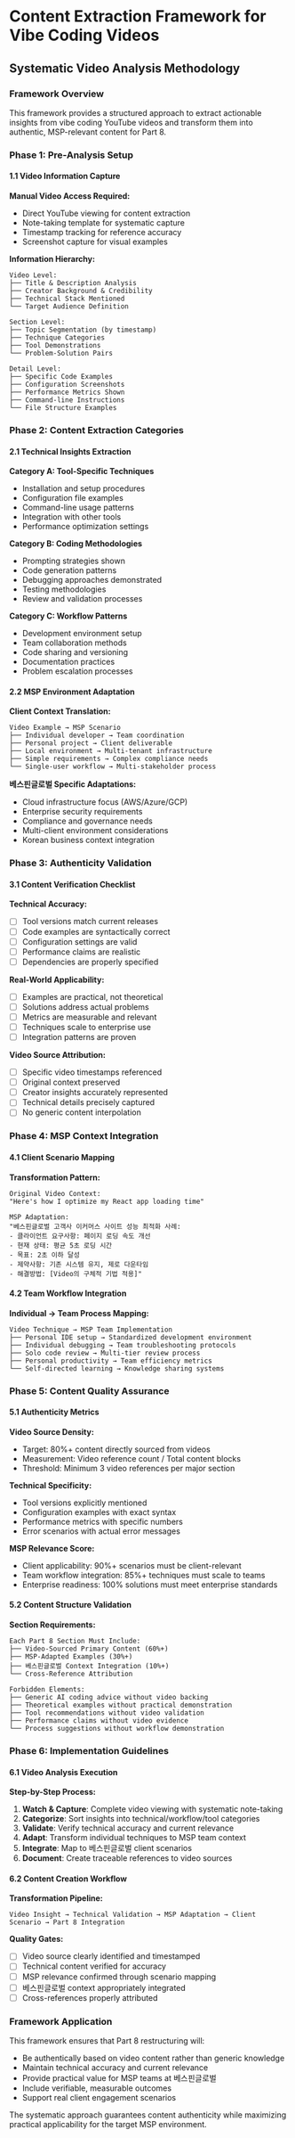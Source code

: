 # Content Extraction Framework for Vibe Coding Videos

## Systematic Video Analysis Methodology

### Framework Overview

This framework provides a structured approach to extract actionable insights from vibe coding YouTube videos and transform them into authentic, MSP-relevant content for Part 8.

### Phase 1: Pre-Analysis Setup

#### 1.1 Video Information Capture

**Manual Video Access Required:**
- Direct YouTube viewing for content extraction
- Note-taking template for systematic capture
- Timestamp tracking for reference accuracy
- Screenshot capture for visual examples

**Information Hierarchy:**
```
Video Level:
├── Title & Description Analysis
├── Creator Background & Credibility
├── Technical Stack Mentioned
└── Target Audience Definition

Section Level:
├── Topic Segmentation (by timestamp)
├── Technique Categories
├── Tool Demonstrations
└── Problem-Solution Pairs

Detail Level:
├── Specific Code Examples
├── Configuration Screenshots
├── Performance Metrics Shown
├── Command-line Instructions
└── File Structure Examples
```

### Phase 2: Content Extraction Categories

#### 2.1 Technical Insights Extraction

**Category A: Tool-Specific Techniques**
- Installation and setup procedures
- Configuration file examples
- Command-line usage patterns
- Integration with other tools
- Performance optimization settings

**Category B: Coding Methodologies**
- Prompting strategies shown
- Code generation patterns
- Debugging approaches demonstrated
- Testing methodologies
- Review and validation processes

**Category C: Workflow Patterns**
- Development environment setup
- Team collaboration methods
- Code sharing and versioning
- Documentation practices
- Problem escalation processes

#### 2.2 MSP Environment Adaptation

**Client Context Translation:**
```
Video Example → MSP Scenario
├── Individual developer → Team coordination
├── Personal project → Client deliverable
├── Local environment → Multi-tenant infrastructure
├── Simple requirements → Complex compliance needs
└── Single-user workflow → Multi-stakeholder process
```

**베스핀글로벌 Specific Adaptations:**
- Cloud infrastructure focus (AWS/Azure/GCP)
- Enterprise security requirements
- Compliance and governance needs
- Multi-client environment considerations
- Korean business context integration

### Phase 3: Authenticity Validation

#### 3.1 Content Verification Checklist

**Technical Accuracy:**
- [ ] Tool versions match current releases
- [ ] Code examples are syntactically correct
- [ ] Configuration settings are valid
- [ ] Performance claims are realistic
- [ ] Dependencies are properly specified

**Real-World Applicability:**
- [ ] Examples are practical, not theoretical
- [ ] Solutions address actual problems
- [ ] Metrics are measurable and relevant
- [ ] Techniques scale to enterprise use
- [ ] Integration patterns are proven

**Video Source Attribution:**
- [ ] Specific video timestamps referenced
- [ ] Original context preserved
- [ ] Creator insights accurately represented
- [ ] Technical details precisely captured
- [ ] No generic content interpolation

### Phase 4: MSP Context Integration

#### 4.1 Client Scenario Mapping

**Transformation Pattern:**
```
Original Video Context:
"Here's how I optimize my React app loading time"

MSP Adaptation:
"베스핀글로벌 고객사 이커머스 사이트 성능 최적화 사례:
- 클라이언트 요구사항: 페이지 로딩 속도 개선
- 현재 상태: 평균 5초 로딩 시간
- 목표: 2초 이하 달성
- 제약사항: 기존 시스템 유지, 제로 다운타임
- 해결방법: [Video의 구체적 기법 적용]"
```

#### 4.2 Team Workflow Integration

**Individual → Team Process Mapping:**
```
Video Technique → MSP Team Implementation
├── Personal IDE setup → Standardized development environment
├── Individual debugging → Team troubleshooting protocols
├── Solo code review → Multi-tier review process
├── Personal productivity → Team efficiency metrics
└── Self-directed learning → Knowledge sharing systems
```

### Phase 5: Content Quality Assurance

#### 5.1 Authenticity Metrics

**Video Source Density:**
- Target: 80%+ content directly sourced from videos
- Measurement: Video reference count / Total content blocks
- Threshold: Minimum 3 video references per major section

**Technical Specificity:**
- Tool versions explicitly mentioned
- Configuration examples with exact syntax
- Performance metrics with specific numbers
- Error scenarios with actual error messages

**MSP Relevance Score:**
- Client applicability: 90%+ scenarios must be client-relevant
- Team workflow integration: 85%+ techniques must scale to teams
- Enterprise readiness: 100% solutions must meet enterprise standards

#### 5.2 Content Structure Validation

**Section Requirements:**
```
Each Part 8 Section Must Include:
├── Video-Sourced Primary Content (60%+)
├── MSP-Adapted Examples (30%+)
├── 베스핀글로벌 Context Integration (10%+)
└── Cross-Reference Attribution

Forbidden Elements:
├── Generic AI coding advice without video backing
├── Theoretical examples without practical demonstration
├── Tool recommendations without video validation
├── Performance claims without video evidence
└── Process suggestions without workflow demonstration
```

### Phase 6: Implementation Guidelines

#### 6.1 Video Analysis Execution

**Step-by-Step Process:**
1. **Watch & Capture**: Complete video viewing with systematic note-taking
2. **Categorize**: Sort insights into technical/workflow/tool categories
3. **Validate**: Verify technical accuracy and current relevance
4. **Adapt**: Transform individual techniques to MSP team context
5. **Integrate**: Map to 베스핀글로벌 client scenarios
6. **Document**: Create traceable references to video sources

#### 6.2 Content Creation Workflow

**Transformation Pipeline:**
```
Video Insight → Technical Validation → MSP Adaptation → Client Scenario → Part 8 Integration
```

**Quality Gates:**
- [ ] Video source clearly identified and timestamped
- [ ] Technical content verified for accuracy
- [ ] MSP relevance confirmed through scenario mapping
- [ ] 베스핀글로벌 context appropriately integrated
- [ ] Cross-references properly attributed

### Framework Application

This framework ensures that Part 8 restructuring will:
- Be authentically based on video content rather than generic knowledge
- Maintain technical accuracy and current relevance
- Provide practical value for MSP teams at 베스핀글로벌
- Include verifiable, measurable outcomes
- Support real client engagement scenarios

The systematic approach guarantees content authenticity while maximizing practical applicability for the target MSP environment.